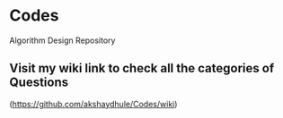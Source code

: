 # Codes
Algorithm Design Repository

## Visit my wiki link to check all the categories of Questions
(https://github.com/akshaydhule/Codes/wiki)
